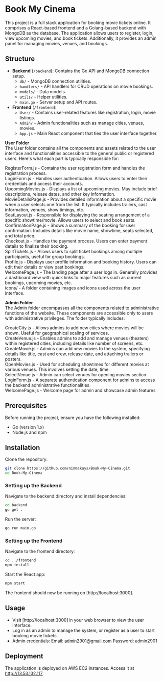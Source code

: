 # Book My Cinema

This project is a full stack application for booking movie tickets online. It comprises a React-based frontend and a Golang-based backend with MongoDB as the database. The application allows users to register, login, view upcoming movies, and book tickets. Additionally, it provides an admin panel for managing movies, venues, and bookings.

## Structure

- **Backend** (`/backend`): Contains the Go API and MongoDB connection setup.
  - `db/` - MongoDB connection utilities.
  - `handlers/` - API handlers for CRUD operations on movie bookings.
  - `models/` - Data models.
  - `utils/` - Helper utilities.
  - `main.go` - Server setup and API routes.
- **Frontend** (`/frontend`):
  - `User/` - Contains user-related features like registration, login, movie listings.
  - `Admin/` - Admin functionalities such as manage cities, venues, movies.
  - `App.js` - Main React component that ties the user interface together.

**User Folder**  <br />
The User folder contains all the components and assets related to the user interface and functionalities accessible to the general public or registered users. Here's what each part is typically responsible for:

RegisterForm.js - Contains the user registration form and handles the registration process. <br />
LoginForm.js - Handles user authentication. Allows users to enter their credentials and access their accounts. <br />
UpcomingMovies.js - Displays a list of upcoming movies. May include brief descriptions, release dates, and other key information. <br />
MovieDetailsPage.js - Provides detailed information about a specific movie when a user selects one from the list. It typically includes trailers, cast information, venues, show timings, etc. <br />
SeatLayout.js - Responsible for displaying the seating arrangement of a specific showtime/movie. Allows users to select and book seats. <br />
ConfirmationPage.js - Shows a summary of the booking for user confirmation. Includes details like movie name, showtime, seats selected, and total price. <br />
Checkout.js - Handles the payment process. Users can enter payment details to finalize their booking. <br />
SplitTickets.js - Allows users to split ticket bookings among multiple participants, useful for group bookings. <br />
Profile.js - Displays user profile information and booking history. Users can edit their details or view past bookings. <br />
WelcomePage.js - The landing page after a user logs in. Generally provides a dashboard view with quick links to major features such as current bookings, upcoming movies, etc. <br />
icons/ - A folder containing images and icons used across the user interface. <br />

**Admin Folder** <br />
The Admin folder encompasses all the components related to administrative functions of the website. These components are accessible only to users with administrative privileges. The folder typically includes:

CreateCity.js - Allows admins to add new cities where movies will be shown. Useful for geographical scaling of services. <br />
CreateVenue.js - Enables admins to add and manage venues (theaters) within registered cities, including details like number of screens, etc. <br />
CreateMovie.js - Admins can add new movies to the system, specifying details like title, cast and crew, release date, and attaching trailers or posters. <br />
OpenMovies.js - Used for scheduling showtimes for different movies at various venues. This involves setting the date, time. <br />
SelectVenue.js - Admin can select venues for opening movies section <br />
LoginForm.js - A separate authentication component for admins to access the backend administrative functionalities. <br />
WelcomePage.js - Welcome page for admin and showcase admin features <br />

## Prerequisites

Before running the project, ensure you have the following installed:
- Go (version 1.x)
- Node.js and npm

## Installation

Clone the repository:

```bash
git clone https://github.com/nimmakaya/Book-My-Cinema.git
cd Book-My-Cinema
```

### Setting up the Backend

Navigate to the backend directory and install dependencies:

```bash
cd backend
go get .
```

Run the server:

```bash
go run main.go
```

### Setting up the Frontend

Navigate to the frontend directory:

```bash
cd ../frontend
npm install
```

Start the React app:

```bash
npm start
```

The frontend should now be running on [http://localhost:3000].

## Usage

- Visit [http://localhost:3000] in your web browser to view the user interface.
- Log in as an admin to manage the system, or register as a user to start booking movie tickets.
- Admin credentials: Email: admin2901@gmail.com Password: admin2901

## Deployment

The application is deployed on AWS EC2 instances. 
Access it at http://13.53.132.117
